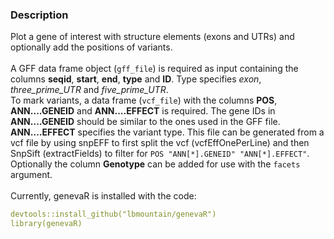### Description

Plot a gene of interest with structure elements (exons and UTRs) and optionally add the positions of variants.
\
\
A GFF data frame object (`gff_file`) is required as input containing the columns **seqid**, **start**, **end**, **type** and **ID**. Type specifies _exon_, _three_prime_UTR_ and _five_prime_UTR_.
\
To mark variants, a data frame (`vcf_file`) with the columns **POS**, **ANN....GENEID** and **ANN....EFFECT** is required. The gene IDs in **ANN....GENEID** should be similar to the ones used in the GFF file. **ANN....EFFECT** specifies the variant type. This file can be generated from a vcf file by using snpEFF to first split the vcf (vcfEffOnePerLine) and then SnpSift (extractFields) to filter for  `POS "ANN[*].GENEID" "ANN[*].EFFECT"`.
\
Optionally the column **Genotype** can be added for use with the `facets` argument.
\
\
Currently, genevaR is installed with the code:
```yaml
devtools::install_github("lbmountain/genevaR")
library(genevaR)
```